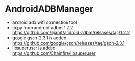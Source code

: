 # AndroidADBManager
* android adb wifi connection tool
* copy from android-adbm 1.2.2</br>
 https://github.com/ilijamt/android-adbm/releases/tag/1.2.2
* google gson-2.3.1 is added</br>
 https://github.com/google/gson/releases/tag/gson-2.3.1
* libsuperuser is added</br>
 https://github.com/Chainfire/libsuperuser

